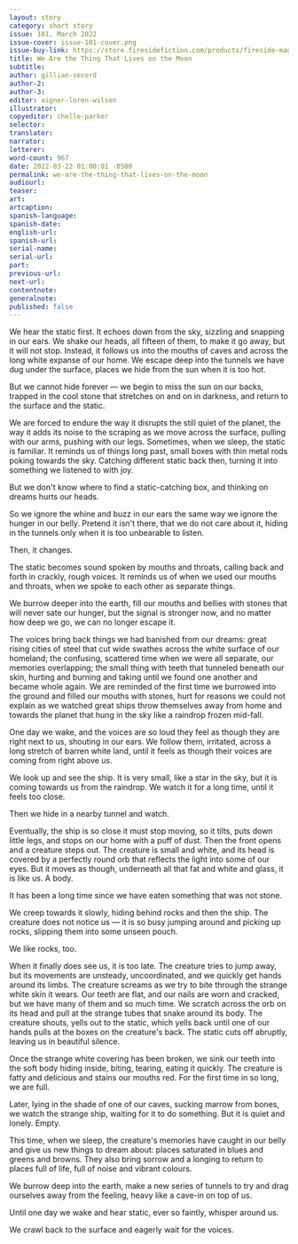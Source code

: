 ```yaml
---
layout: story
category: short story
issue: 101, March 2022
issue-cover: issue-101-cover.png
issue-buy-link: https://store.firesidefiction.com/products/fireside-magazine-issue-101-march-2022
title: We Are the Thing That Lives on the Moon
subtitle:
author: gillian-secord
author-2:
author-3:
editor: aigner-loren-wilson
illustrator:
copyeditor: chelle-parker
selector:
translator:
narrator:
letterer:
word-count: 967
date: 2022-03-22 01:00:01 -0500
permalink: we-are-the-thing-that-lives-on-the-moon
audiourl:
teaser:
art:
artcaption:
spanish-language:
spanish-date:
english-url:
spanish-url:
serial-name:
serial-url:
part:
previous-url:
next-url:
contentnote:
generalnote:
published: false
---
```

We hear the static first. It echoes down from the sky, sizzling and snapping in our ears. We shake our heads, all fifteen of them, to make it go away, but it will not stop. Instead, it follows us into the mouths of caves and across the long white expanse of our home. We escape deep into the tunnels we have dug under the surface, places we hide from the sun when it is too hot.

But we cannot hide forever — we begin to miss the sun on our backs, trapped in the cool stone that stretches on and on in darkness, and return to the surface and the static.

We are forced to endure the way it disrupts the still quiet of the planet, the way it adds its noise to the scraping as we move across the surface, pulling with our arms, pushing with our legs. Sometimes, when we sleep, the static is familiar. It reminds us of things long past, small boxes with thin metal rods poking towards the sky. Catching different static back then, turning it into something we listened to with joy.

But we don't know where to find a static-catching box, and thinking on dreams hurts our heads.

So we ignore the whine and buzz in our ears the same way we ignore the hunger in our belly. Pretend it isn't there, that we do not care about it, hiding in the tunnels only when it is too unbearable to listen.

Then, it changes.

The static becomes sound spoken by mouths and throats, calling back and forth in crackly, rough voices. It reminds us of when we used our mouths and throats, when we spoke to each other as separate things.

We burrow deeper into the earth, fill our mouths and bellies with stones that will never sate our hunger, but the signal is stronger now, and no matter how deep we go, we can no longer escape it.

The voices bring back things we had banished from our dreams: great rising cities of steel that cut wide swathes across the white surface of our homeland; the confusing, scattered time when we were all separate, our memories overlapping; the small thing with teeth that tunneled beneath our skin, hurting and burning and taking until we found one another and became whole again. We are reminded of the first time we burrowed into the ground and filled our mouths with stones, hurt for reasons we could not explain as we watched great ships throw themselves away from home and towards the planet that hung in the sky like a raindrop frozen mid-fall.

One day we wake, and the voices are so loud they feel as though they are right next to us, shouting in our ears. We follow them, irritated, across a long stretch of barren white land, until it feels as though their voices are coming from right above us.

We look up and see the ship. It is very small, like a star in the sky, but it is coming towards us from the raindrop. We watch it for a long time, until it feels too close.

Then we hide in a nearby tunnel and watch.

Eventually, the ship is so close it must stop moving, so it tilts, puts down little legs, and stops on our home with a puff of dust. Then the front opens and a creature steps out. The creature is small and white, and its head is covered by a perfectly round orb that reflects the light into some of our eyes. But it moves as though, underneath all that fat and white and glass, it is like us. A body.

It has been a long time since we have eaten something that was not stone. 

We creep towards it slowly, hiding behind rocks and then the ship. The creature does not notice us — it is so busy jumping around and picking up rocks, slipping them into some unseen pouch.

We like rocks, too.

When it finally does see us, it is too late. The creature tries to jump away, but its movements are unsteady, uncoordinated, and we quickly get hands around its limbs.
The creature screams as we try to bite through the strange white skin it wears. Our teeth are flat, and our nails are worn and cracked, but we have many of them and so much time. We scratch across the orb on its head and pull at the strange tubes that snake around its body. The creature shouts, yells out to the static, which yells back until one of our hands pulls at the boxes on the creature's back. The static cuts off abruptly, leaving us in beautiful silence.

Once the strange white covering has been broken, we sink our teeth into the soft body hiding inside, biting, tearing, eating it quickly. The creature is fatty and delicious and stains our mouths red. For the first time in so long, we are full.

Later, lying in the shade of one of our caves, sucking marrow from bones, we watch the strange ship, waiting for it to do something. But it is quiet and lonely. Empty.

This time, when we sleep, the creature's memories have caught in our belly and give us new things to dream about: places saturated in blues and greens and browns. They also bring sorrow and a longing to return to places full of life, full of noise and vibrant colours.

We burrow deep into the earth, make a new series of tunnels to try and drag ourselves away from the feeling, heavy like a cave-in on top of us.

Until one day we wake and hear static, ever so faintly, whisper around us.

We crawl back to the surface and eagerly wait for the voices.
